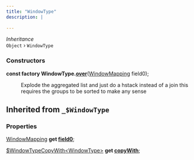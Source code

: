 ```yaml
---
title: "WindowType"
description: |
  
---
```

*Inheritance*  
<code>Object</code> &rsaquo;
 `WindowType`



### Constructors
<dl>
<dt>

<span class="dart-code"><strong>const factory WindowType.[over](over)</strong>(<span class="nobr">[WindowMapping] field0</span>);</span>
</dt>
<dd>

 Explode the aggregated list and just do a hstack instead of a join
 this requires the groups to be sorted to make any sense
</dd>
</dl>



## Inherited from `_$WindowType`

### Properties
<dl>
<dt>

<span class="dart-code">[WindowMapping] <strong>get [field0](field0)</strong>;</span>
</dt>
<dt>

<span class="dart-code">[$WindowTypeCopyWith\<WindowType>] <strong>get [copyWith](copyWith)</strong>;</span>
</dt>
</dl>

[WindowMapping]: /reference/enums/windowmapping
[$WindowTypeCopyWith\<WindowType>]: /reference/classes/$windowtypecopywith